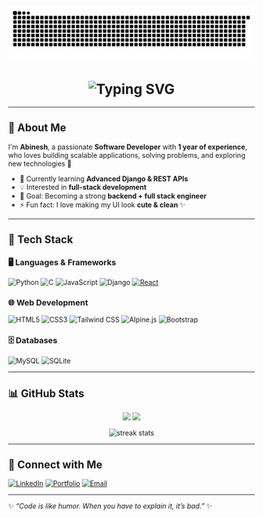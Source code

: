 <!-- 🐍 Contribution Snake -->
![Snake animation](https://github.com/Abinesh1702/Abinesh1702/blob/output/snake.svg)




<h1 align="center">
  <img
    src="https://readme-typing-svg.demolab.com?font=Fira+Code&weight=600&size=30&pause=900&center=true&vCenter=true&width=700&lines=Hi%2C+I'm+Abinesh+V+%F0%9F%91%8B;Software+Developer+%F0%9F%92%BB;Python+%7C+Django+%7C+JavaScript+%7C+C;Clean+UI+lover+%E2%9C%A8+Always+Learning"
    alt="Typing SVG"
  />
</h1>


---

## 💫 About Me  

I'm **Abinesh**, a passionate **Software Developer** with **1 year of experience**, who loves building scalable applications, solving problems, and exploring new technologies 🚀  

- 🌱 Currently learning **Advanced Django & REST APIs**  
- 💡 Interested in **full-stack development**  
- 🎯 Goal: Becoming a strong **backend + full stack engineer**  
- ⚡ Fun fact: I love making my UI look **cute & clean** ✨  

---

## 🔧 Tech Stack  

### 🖥️ Languages & Frameworks  
![Python](https://img.shields.io/badge/Python-3776AB?style=for-the-badge&logo=python&logoColor=white)   ![C](https://img.shields.io/badge/C-00599C?style=for-the-badge&logo=c&logoColor=white)   ![JavaScript](https://img.shields.io/badge/JavaScript-F7DF1E?style=for-the-badge&logo=javascript&logoColor=black)   ![Django](https://img.shields.io/badge/Django-092E20?style=for-the-badge&logo=django&logoColor=white)  [![React](https://img.shields.io/badge/React-20232A?style=for-the-badge&logo=react&logoColor=61DAFB)](https://react.dev/)


### 🌐 Web Development  
![HTML5](https://img.shields.io/badge/HTML5-E34F26?style=for-the-badge&logo=html5&logoColor=white)   ![CSS3](https://img.shields.io/badge/CSS3-1572B6?style=for-the-badge&logo=css3&logoColor=white)   ![Tailwind CSS](https://img.shields.io/badge/TailwindCSS-38B2AC?style=for-the-badge&logo=tailwind-css&logoColor=white)   ![Alpine.js](https://img.shields.io/badge/Alpine.js-77C1D2?style=for-the-badge&logo=alpine.js&logoColor=black)  ![Bootstrap](https://img.shields.io/badge/Bootstrap-7952B3?style=for-the-badge&logo=bootstrap&logoColor=white)  

### 🗄️ Databases  
![MySQL](https://img.shields.io/badge/MySQL-4479A1?style=for-the-badge&logo=mysql&logoColor=white)  ![SQLite](https://img.shields.io/badge/SQLite-003B57?style=for-the-badge&logo=sqlite&logoColor=white)  

---

## 📊 GitHub Stats  

<p align="center">
  <img src="https://github-readme-stats.vercel.app/api?username=Abinesh1702&show_icons=true&theme=radical" height="165"/>
  <img src="https://github-readme-stats.vercel.app/api/top-langs/?username=Abinesh1702&layout=compact&theme=radical" height="165"/>
</p>

<p align="center">
  <img src="https://github-readme-streak-stats.herokuapp.com/?user=Abinesh1702&theme=radical" alt="streak stats" height="165"/>
</p>

---

## 🌟 Connect with Me  

[![LinkedIn](https://img.shields.io/badge/LinkedIn-0A66C2?style=for-the-badge&logo=linkedin&logoColor=white)](https://www.linkedin.com/in/abinesh-v-7496b32b2)
[![Portfolio](https://img.shields.io/badge/Portfolio-FF4088?style=for-the-badge&logo=vercel&logoColor=white)](https://abinesh1702.github.io/Abinesh-profolio-website/)  [![Email](https://img.shields.io/badge/Email-D14836?style=for-the-badge&logo=gmail&logoColor=white)](mailto:abineshvijayakumar12@gmail.com)  

---

✨ _“Code is like humor. When you have to explain it, it’s bad.”_ ✨
